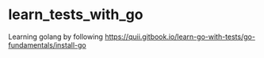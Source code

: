 # learn_tests_with_go
Learning golang by following https://quii.gitbook.io/learn-go-with-tests/go-fundamentals/install-go
